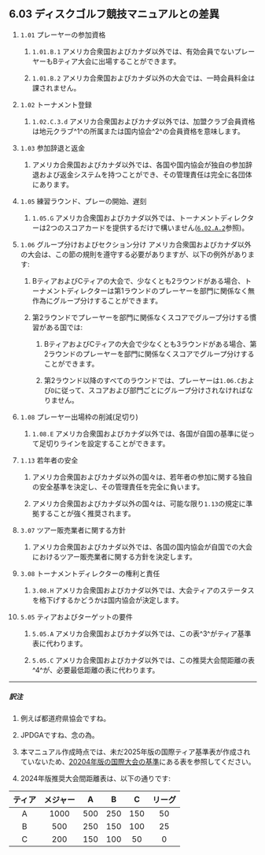 ## 6.03 ディスクゴルフ競技マニュアルとの差異

1. `1.01` プレーヤーの参加資格

    1. `1.01.B.1` アメリカ合衆国およびカナダ以外では、有効会員でないプレーヤーもBティア大会に出場することができます。

    1. `1.01.B.2` アメリカ合衆国およびカナダ以外の大会では、一時会員料金は課されません。

1. `1.02` トーナメント登録

    1. `1.02.C.3.d` アメリカ合衆国およびカナダ以外では、加盟クラブ会員資格は地元クラブ^1^の所属または国内協会^2^の会員資格を意味します。

1. `1.03` 参加辞退と返金

    1. アメリカ合衆国およびカナダ以外では、各国や国内協会が独自の参加辞退および返金システムを持つことができ、その管理責任は完全に各団体にあります。

1. `1.05` 練習ラウンド、プレーの開始、遅刻

    1. `1.05.G` アメリカ合衆国およびカナダ以外では、トーナメントディレクターは2つのスコアカードを提供するだけで構いません([`6.02.A.2`](ordm/602)参照)。

1. `1.06` グループ分けおよびセクション分け アメリカ合衆国およびカナダ以外の大会は、この節の規則を遵守する必要がありますが、以下の例外があります:

    1. BティアおよびCティアの大会で、少なくとも2ラウンドがある場合、トーナメントディレクターは第1ラウンドのプレーヤーを部門に関係なく無作為にグループ分けすることができます。

    1. 第2ラウンドでプレーヤーを部門に関係なくスコアでグループ分けする慣習がある国では:

        1. BティアおよびCティアの大会で少なくとも3ラウンドがある場合、第2ラウンドのプレーヤーを部門に関係なくスコアでグループ分けすることができます。

        1. 第2ラウンド以降のすべてのラウンドでは、プレーヤーは`1.06.C`および`D`に従って、スコアおよび部門ごとにグループ分けされなければなりません。

1. `1.08` プレーヤー出場枠の削減(足切り)

    1. `1.08.E` アメリカ合衆国およびカナダ以外では、各国が自国の基準に従って足切りラインを設定することができます。

1. `1.13` 若年者の安全

    1. アメリカ合衆国およびカナダ以外の国々は、若年者の参加に関する独自の安全基準を決定し、その管理責任を完全に負います。

    1. アメリカ合衆国およびカナダ以外の国々は、可能な限り`1.13`の規定に準拠することが強く推奨されます。

1. `3.07` ツアー販売業者に関する方針

    1. アメリカ合衆国およびカナダ以外では、各国の国内協会が自国での大会におけるツアー販売業者に関する方針を決定します。

1. `3.08` トーナメントディレクターの権利と責任

    1. `3.08.H` アメリカ合衆国およびカナダ以外では、大会ティアのステータスを格下げするかどうかは国内協会が決定します。

1. `5.05` ティアおよびターゲットの要件

    1. `5.05.A` アメリカ合衆国およびカナダ以外では、この表^3^がティア基準表に代わります。

    1. `5.05.C` アメリカ合衆国およびカナダ以外では、この推奨大会間距離の表^4^が、必要最低距離の表に代わります。

___
##### 訳注

1. 例えば都道府県協会ですね。

1. JPDGAですね、念の為。

1. 本マニュアル作成時点では、未だ2025年版の国際ティア基準表が作成されていないため、[20204年版の国際大会の基準](dgj/ts)にある表を参照してください。

1. 2024年版推奨大会間距離表は、以下の通りです:

| ティア | メジャー | A | B | C | リーグ |
|:-:|:-:|:-:|:-:|:-:|:-:|
| A | 1000 | 500 | 250 | 150 | 50 |
| B | 500 | 250 | 150 | 100 | 25 |
| C | 200 | 150 | 100 | 50 | 0 |
